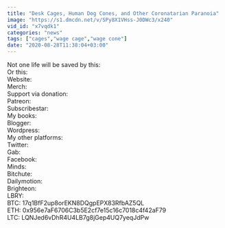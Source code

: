 ```yaml
---
title: "Desk Cages, Human Dog Cones, and Other Coronatarian Paranoia"
image: "https://s1.dmcdn.net/v/SPy8X1VHss-J0DWc3/x240"
vid_id: "x7vqdk1"
categories: "news"
tags: ["cages","wage cage","wage cone"]
date: "2020-08-28T11:38:04+03:00"
---
```

Not one life will be saved by this:   <br>Or this:   <br>Website:   <br>Merch:   <br>Support via donation:  <br>Patreon:   <br>Subscribestar:   <br>My books:  <br>Blogger:   <br>Wordpress:   <br>My other platforms:  <br>Twitter:   <br>Gab:   <br>Facebook:   <br>Minds:   <br>Bitchute:   <br>Dailymotion:   <br>Brighteon:   <br>LBRY:   <br>BTC: 17q1BfF2up8orEKN8DQgpEPX83RfbAZ5QL  <br>ETH: 0x956e7aF6706C3b5E2cf7e15c16c7018c4f42aF79  <br>LTC: LQNJed6vDhR4U4LB7g8jGep4UQ7yeqJdPw

